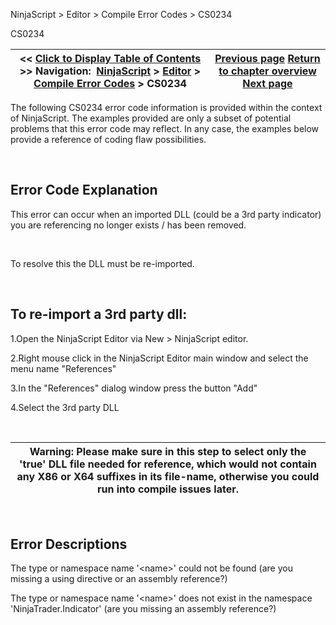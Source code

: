 ﻿


NinjaScript \> Editor \> Compile Error Codes \> CS0234






















CS0234







| \<\< [Click to Display Table of Contents](cs0234.md) \>\> **Navigation:**     [NinjaScript](ninjascript.md) \> [Editor](editor.md) \> [Compile Error Codes](compile_error_codes.md) \> CS0234 | [Previous page](cs0201.md) [Return to chapter overview](compile_error_codes.md) [Next page](cs0246.md) |
| --- | --- |











The following CS0234 error code information is provided within the context of NinjaScript. The examples provided are only a subset of potential problems that this error code may reflect. In any case, the examples below provide a reference of coding flaw possibilities.


 


## Error Code Explanation


This error can occur when an imported DLL (could be a 3rd party indicator) you are referencing no longer exists / has been removed.


 


To resolve this the DLL must be re\-imported. 


 


## To re\-import a 3rd party dll:


1\.Open the NinjaScript Editor via New \> NinjaScript editor.

2\.Right mouse click in the NinjaScript Editor main window and select the menu name "References"

3\.In the "References" dialog window press the button "Add"

4\.Select the 3rd party DLL

 




| Warning: Please make sure in this step to select only the 'true' DLL file needed for reference, which would not contain any X86 or X64 suffixes in its file\-name, otherwise you could run into compile issues later. |
| --- |



 


## Error Descriptions


The type or namespace name '\<name\>' could not be found (are you missing a using directive or an assembly reference?)


The type or namespace name '\<name\>' does not exist in the namespace 'NinjaTrader.Indicator' (are you missing an assembly reference?)









